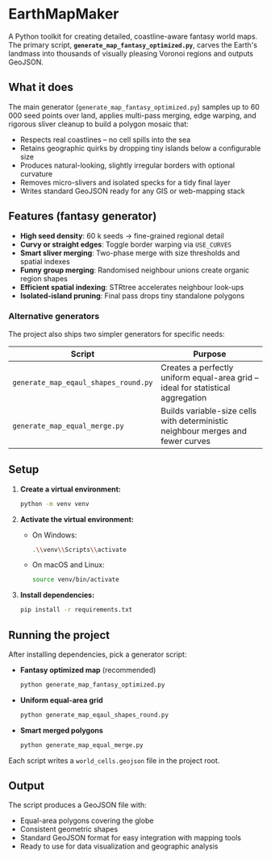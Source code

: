 # EarthMapMaker

A Python toolkit for creating detailed, coastline-aware fantasy world maps. The primary script, **`generate_map_fantasy_optimized.py`**, carves the Earth's landmass into thousands of visually pleasing Voronoi regions and outputs GeoJSON.

## What it does

The main generator (`generate_map_fantasy_optimized.py`) samples up to 60 000 seed points over land, applies multi-pass merging, edge warping, and rigorous sliver cleanup to build a polygon mosaic that:

- Respects real coastlines – no cell spills into the sea
- Retains geographic quirks by dropping tiny islands below a configurable size
- Produces natural-looking, slightly irregular borders with optional curvature
- Removes micro-slivers and isolated specks for a tidy final layer
- Writes standard GeoJSON ready for any GIS or web-mapping stack

## Features (fantasy generator)

- **High seed density**: 60 k seeds → fine-grained regional detail
- **Curvy or straight edges**: Toggle border warping via `USE_CURVES`
- **Smart sliver merging**: Two-phase merge with size thresholds and spatial indexes
- **Funny group merging**: Randomised neighbour unions create organic region shapes
- **Efficient spatial indexing**: STRtree accelerates neighbour look-ups
- **Isolated-island pruning**: Final pass drops tiny standalone polygons

### Alternative generators

The project also ships two simpler generators for specific needs:

| Script | Purpose |
| ------ | ------- |
| `generate_map_eqaul_shapes_round.py` | Creates a perfectly uniform equal-area grid – ideal for statistical aggregation |
| `generate_map_equal_merge.py` | Builds variable-size cells with deterministic neighbour merges and fewer curves |

## Setup

1.  **Create a virtual environment:**
    ```bash
    python -m venv venv
    ```

2.  **Activate the virtual environment:**
    -   On Windows:
        ```bash
        .\\venv\\Scripts\\activate
        ```
    -   On macOS and Linux:
        ```bash
        source venv/bin/activate
        ```

3.  **Install dependencies:**
    ```bash
    pip install -r requirements.txt
    ```

## Running the project

After installing dependencies, pick a generator script:

- **Fantasy optimized map** (recommended)
  ```bash
  python generate_map_fantasy_optimized.py
  ```
- **Uniform equal-area grid**
  ```bash
  python generate_map_eqaul_shapes_round.py
  ```
- **Smart merged polygons**
  ```bash
  python generate_map_equal_merge.py
  ```

Each script writes a `world_cells.geojson` file in the project root.

## Output

The script produces a GeoJSON file with:
- Equal-area polygons covering the globe
- Consistent geometric shapes
- Standard GeoJSON format for easy integration with mapping tools
- Ready to use for data visualization and geographic analysis 